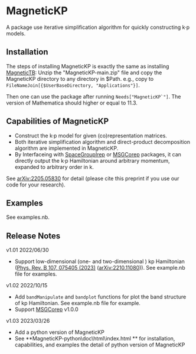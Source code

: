 # MagneticKP

A package use iterative simplification algorithm for quickly constructing k·p models.


## Installation

The steps of installing MagneticKP is exactly the same as installing [MagneticTB](https://github.com/zhangzeyingvv/MagneticTB):
Unzip the "MagneticKP-main.zip" file and copy the MagneticKP directory to any directory in $Path. e.g.,
copy to ```FileNameJoin[{$UserBaseDirectory, "Applications"}]```.


Then one can use the package after running ```Needs["MagneticKP`"]```.
The version of Mathematica should higher or equal to 11.3.

## Capabilities of MagneticKP

* Construct the k·p model for given (co)representation matrices.
* Both iterative simplification algorithm and direct-product decomposition algorithm are implemented in MagneticKP.
* By Interfaceing with [SpaceGroupIrep](https://github.com/goodluck1982/SpaceGroupIrep) or [MSGCorep](https://github.com/goodluck1982/MSGCorep) packages, it can directly output the k·p Hamiltonian around arbitrary momentum, expanded to arbitrary order in k.

See [arXiv:2205.05830](https://arxiv.org/abs/2205.05830) for detail (please cite this preprint if you use our code for your research).

## Examples

See examples.nb.

## Release Notes

v1.01   2022/06/30

* Support low-dimensional (one- and two-dimensional ) kp Hamiltonian ([Phys. Rev. B 107, 075405 (2023)](https://link.aps.org/doi/10.1103/PhysRevB.107.075405) ([arXiv:2210.11080](https://arxiv.org/abs/2210.11080))). See example.nb file for examples.

v1.02   2022/10/15

* Add ```bandManipulate``` and ```bandplot``` functions for plot the band structure of kp Hamiltonian. See example.nb file for example.
* Support [MSGCorep](https://github.com/goodluck1982/MSGCorep) v1.0.0

v1.03   2023/03/26

* Add a python version of MagneticKP
* See  **MagneticKP-python\doc\html\index.html ** for installation, capabilities, and examples the detail of python version of MagneticKP


